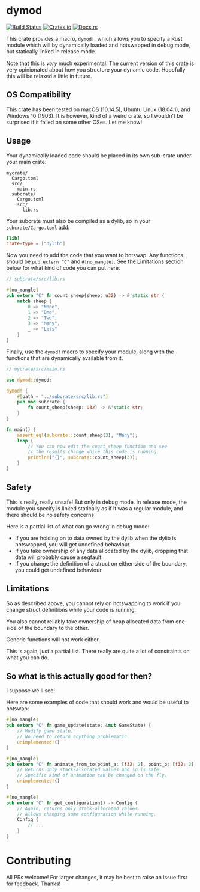 # dymod

[![Build Status](https://travis-ci.org/mistodon/dymod.svg?branch=master)](https://travis-ci.org/mistodon/dymod)
[![Crates.io](https://img.shields.io/crates/v/dymod.svg)](https://crates.io/crates/dymod)
[![Docs.rs](https://docs.rs/dymod/badge.svg)](https://docs.rs/dymod/0.2.0/dymod/)

This crate provides a macro, `dymod!`, which allows you to specify a Rust module which will by dynamically loaded and hotswapped in debug mode, but statically linked in release mode.

Note that this is _very_ much experimental. The current version of this crate is very opinionated about how you structure your dynamic code. Hopefully this will be relaxed a little in future.


## OS Compatibility

This crate has been tested on macOS (10.14.5), Ubuntu Linux (18.04.1), and Windows 10 (1903). It is however, kind of a weird crate, so I wouldn't be surprised if it failed on some other OSes. Let me know!

## Usage

Your dynamically loaded code should be placed in its own sub-crate under your main crate:

```
mycrate/
  Cargo.toml
  src/
    main.rs
  subcrate/
    Cargo.toml
    src/
      lib.rs
```

Your subcrate must also be compiled as a dylib, so in your `subcrate/Cargo.toml` add:

```toml
[lib]
crate-type = ["dylib"]
```

Now you need to add the code that you want to hotswap. Any functions should be `pub extern "C"` and `#[no_mangle]`. See the [Limitations]("#limitations") section below for what kind of code you can put here.

```rust
// subcrate/src/lib.rs

#[no_mangle]
pub extern "C" fn count_sheep(sheep: u32) -> &'static str {
    match sheep {
        0 => "None",
        1 => "One",
        2 => "Two",
        3 => "Many",
        _ => "Lots"
    }
}
```

Finally, use the `dymod!` macro to specify your module, along with the functions that are dynamically available from it.

```rust
// mycrate/src/main.rs

use dymod::dymod;

dymod! {
    #[path = "../subcrate/src/lib.rs"]
    pub mod subcrate {
        fn count_sheep(sheep: u32) -> &'static str;
    }
}

fn main() {
    assert_eq!(subcrate::count_sheep(3), "Many");
    loop {
        // You can now edit the count_sheep function and see
        // the results change while this code is running.
        println!("{}", subcrate::count_sheep(3));
    }
}
```

## Safety

This is really, really unsafe! But only in debug mode. In release mode, the module you specify is linked statically as if it was a regular module, and there should be no safety concerns.

Here is a partial list of what can go wrong in debug mode:

-   If you are holding on to data owned by the dylib when the dylib is hotswapped, you will get undefined behaviour.
-   If you take ownership of any data allocated by the dylib, dropping that data will probably cause a segfault.
-   If you change the definition of a struct on either side of the boundary, you could get undefined behaviour


## Limitations

So as described above, you cannot rely on hotswapping to work if you change struct definitions while your code is running.

You also cannot reliably take ownership of heap allocated data from one side of the boundary to the other.

Generic functions will not work either.

This is again, just a partial list. There really are quite a lot of constraints on what you can do.


## So what is this actually good for then?

I suppose we'll see!

Here are some examples of code that should work and would be useful to hotswap:

```rust
#[no_mangle]
pub extern "C" fn game_update(state: &mut GameState) {
    // Modify game state.
    // No need to return anything problematic.
    unimplemented!()
}

#[no_mangle]
pub extern "C" fn animate_from_to(point_a: [f32; 2], point_b: [f32; 2], time: f32) -> [f32; 2] {
    // Returns only stack-allocated values and so is safe.
    // Specific kind of animation can be changed on the fly.
    unimplemented!()
}

#[no_mangle]
pub extern "C" fn get_configuration() -> Config {
    // Again, returns only stack-allocated values.
    // Allows changing some configuration while running.
    Config {
        // ...
    }
}
```

# Contributing

All PRs welcome! For larger changes, it may be best to raise an issue first for feedback. Thanks!
